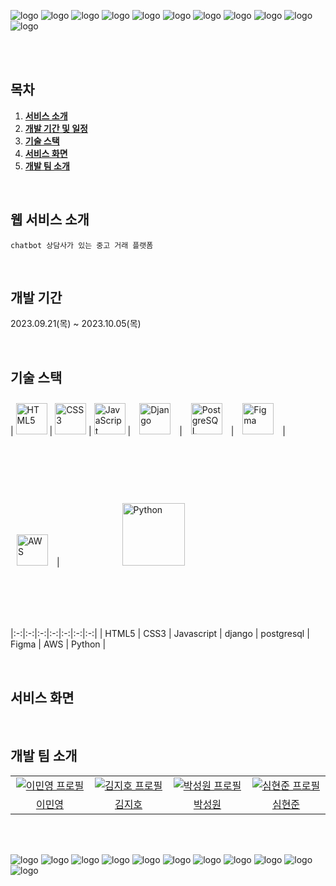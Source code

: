 <div>
  
![logo](https://github.com/chorongfire33/JHC/assets/106378106/60d44396-855c-4b42-8b58-20a91f1ef0dd)
![logo](https://github.com/chorongfire33/JHC/assets/106378106/60d44396-855c-4b42-8b58-20a91f1ef0dd)
![logo](https://github.com/chorongfire33/JHC/assets/106378106/60d44396-855c-4b42-8b58-20a91f1ef0dd)
![logo](https://github.com/chorongfire33/JHC/assets/106378106/60d44396-855c-4b42-8b58-20a91f1ef0dd)
![logo](https://github.com/chorongfire33/JHC/assets/106378106/60d44396-855c-4b42-8b58-20a91f1ef0dd)
![logo](https://github.com/chorongfire33/JHC/assets/106378106/60d44396-855c-4b42-8b58-20a91f1ef0dd)
![logo](https://github.com/chorongfire33/JHC/assets/106378106/60d44396-855c-4b42-8b58-20a91f1ef0dd)
![logo](https://github.com/chorongfire33/JHC/assets/106378106/60d44396-855c-4b42-8b58-20a91f1ef0dd)
![logo](https://github.com/chorongfire33/JHC/assets/106378106/60d44396-855c-4b42-8b58-20a91f1ef0dd)
![logo](https://github.com/chorongfire33/JHC/assets/106378106/60d44396-855c-4b42-8b58-20a91f1ef0dd)
![logo](https://github.com/chorongfire33/JHC/assets/106378106/60d44396-855c-4b42-8b58-20a91f1ef0dd)


</div>

<br />
<br />


## 목차


1. [**서비스 소개**](#1)
2. [**개발 기간 및 일정**](#2)
3. [**기술 스택**](#3)
4. [**서비스 화면**](#4)
5. [**개발 팀 소개**](#5)
   
<br />

<div id="1"></div>

## 웹 서비스 소개

```chatbot 상담사가 있는 중고 거래 플랫폼```

<br />

<div id="2"></div>

## 개발 기간

2023.09.21(목) ~ 2023.10.05(목)


<br />

<div id="3"></div>

## 기술 스택

| <img src="https://profilinator.rishav.dev/skills-assets/html5-original-wordmark.svg" alt="HTML5" width="50px" height="50px" /> | <img src="https://profilinator.rishav.dev/skills-assets/css3-original-wordmark.svg" alt="CSS3" width="50px" height="50px" />  | <img src="https://profilinator.rishav.dev/skills-assets/javascript-original.svg" alt="JavaScript" width="50px" height="50px" /> | <img style="margin: 10px" src="https://profilinator.rishav.dev/skills-assets/django-original.svg" alt="Django" height="50" /> | <img style="margin: 10px" src="https://profilinator.rishav.dev/skills-assets/postgresql-original-wordmark.svg" alt="PostgreSQL" height="50" /> | <img style="margin: 10px" src="https://profilinator.rishav.dev/skills-assets/figma-icon.svg" alt="Figma" height="50" /> | <img style="margin: 10px" src="https://profilinator.rishav.dev/skills-assets/amazonwebservices-original-wordmark.svg" alt="AWS" height="50"  /> |<img style="margin: 100px" src="https://profilinator.rishav.dev/skills-assets/python-original.svg" alt="Python" height="100" />
|:-:|:-:|:-:|:-:|:-:|:-:|:-:|
| HTML5  | CSS3 | Javascript | django | postgresql | Figma | AWS | Python |

<br />

<div id="4"></div>

## 서비스 화면


</div>

<br />

<div id="5"></div>

## 개발 팀 소개
<table>
  <tr>
    <td align="center" width="150px">
      <a href="https://github.com/chorongfire33" target="_blank">
        <img src="https://avatars.githubusercontent.com/u/137133526?v=4" alt="이민영 프로필" />
      </a>
    </td>
    <td align="center" width="150px">
      <a href="https://github.com/kimjiho2532" target="_blank">
        <img src="https://avatars.githubusercontent.com/u/55077828?v=4" alt="김지호 프로필" />
      </a>
    </td>
    <td align="center" width="150px">
      <a href="https://github.com/Woni1010011" target="_blank">
        <img src="https://avatars.githubusercontent.com/u/103429169?v=4" alt="박성원 프로필" />
      </a>
    </td>
    <td align="center" width="150px">
      <a href="https://github.com/symbbad" target="_blank">
        <img src="https://avatars.githubusercontent.com/u/106378106?v=4" alt="심현준 프로필" />
      </a>
    </td>
  </tr>
  <tr>
    <td align="center">
      <a href="https://github.com/chorongfire33" target="_blank">
        이민영
      </a>
    </td>
    <td align="center">
      <a href="https://github.com/kimjiho2532" target="_blank">
        김지호
      </a>
    </td>
        <td align="center">
      <a href="https://github.com/Woni1010011" target="_blank">
        박성원
      </a>
    </td>
    <td align="center">
      <a href="https://github.com/symbbad" target="_blank">
        심현준
      </a>
    </td>
  </tr>
</table>

<br />
<br />

<div>

![logo](https://github.com/chorongfire33/JHC/assets/106378106/60d44396-855c-4b42-8b58-20a91f1ef0dd)
![logo](https://github.com/chorongfire33/JHC/assets/106378106/60d44396-855c-4b42-8b58-20a91f1ef0dd)
![logo](https://github.com/chorongfire33/JHC/assets/106378106/60d44396-855c-4b42-8b58-20a91f1ef0dd)
![logo](https://github.com/chorongfire33/JHC/assets/106378106/60d44396-855c-4b42-8b58-20a91f1ef0dd)
![logo](https://github.com/chorongfire33/JHC/assets/106378106/60d44396-855c-4b42-8b58-20a91f1ef0dd)
![logo](https://github.com/chorongfire33/JHC/assets/106378106/60d44396-855c-4b42-8b58-20a91f1ef0dd)
![logo](https://github.com/chorongfire33/JHC/assets/106378106/60d44396-855c-4b42-8b58-20a91f1ef0dd)
![logo](https://github.com/chorongfire33/JHC/assets/106378106/60d44396-855c-4b42-8b58-20a91f1ef0dd)
![logo](https://github.com/chorongfire33/JHC/assets/106378106/60d44396-855c-4b42-8b58-20a91f1ef0dd)
![logo](https://github.com/chorongfire33/JHC/assets/106378106/60d44396-855c-4b42-8b58-20a91f1ef0dd)
![logo](https://github.com/chorongfire33/JHC/assets/106378106/60d44396-855c-4b42-8b58-20a91f1ef0dd)

</div>
